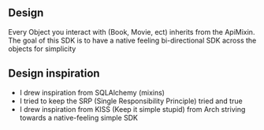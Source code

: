 ## Design
Every Object you interact with (Book, Movie, ect) inherits from the ApiMixin.
The goal of this SDK is to have a native feeling bi-directional SDK across the objects for simplicity

## Design inspiration
* I drew inspiration from SQLAlchemy (mixins)
* I tried to keep the SRP (Single Responsibility Principle) tried and true
* I drew inspiration from KISS (Keep it simple stupid) from Arch striving towards a native-feeling simple SDK
